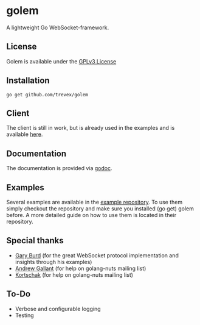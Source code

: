 golem
================================
A lightweight Go WebSocket-framework. 

License
-------------------------
Golem is available under the  [GPLv3 License](http://www.gnu.org/licenses/gpl.html)

Installation
-------------------------
```
go get github.com/trevex/golem
```

Client
-------------------------
The client is still in work, but is already used in the examples and is available [here](https://github.com/trevex/golem_client).

Documentation
-------------------------
The documentation is provided via [godoc](http://godoc.org/github.com/trevex/golem).

Examples
-------------------------
Several examples are available in the [example repository](https://github.com/trevex/golem_examples). To use them simply checkout the
repository and make sure you installed (go get) golem before. A more detailed guide on how
to use them is located in their repository.

Special thanks
-------------------------
* [Gary Burd](http://gary.beagledreams.com/) (for the great WebSocket protocol implementation and insights through his examples)
* [Andrew Gallant](http://burntsushi.net/) (for help on golang-nuts mailing list)
* [Kortschak](https://github.com/kortschak) (for help on golang-nuts mailing list)

To-Do
-------------------------
* Verbose and configurable logging
* Testing
